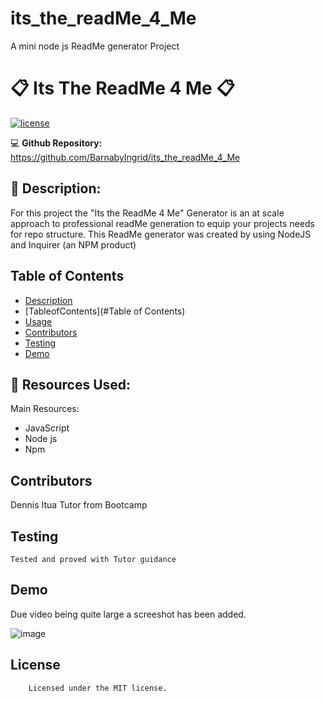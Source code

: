 # its_the_readMe_4_Me
A mini node js ReadMe generator Project
# :clipboard:  Its The ReadMe 4 Me  :clipboard: <br>

[![license](https://img.shields.io/badge/license-MIT-blue)](https://shields.io)


:computer: **Github Repository:** https://github.com/BarnabyIngrid/its_the_readMe_4_Me


## :wave: Description: 
<p> For this project the "Its the ReadMe 4 Me" Generator is an at scale approach to professional readMe generation to equip your projects 
needs for repo structure. This ReadMe generator was created by using NodeJS and Inquirer (an NPM product)

</p>
  
## Table of Contents
* [Description](#description)
* [TableofContents](#Table of Contents)
* [Usage](#usage)
* [Contributors](#contributors)
* [Testing](#testing)
* [Demo](#demo)


## :floppy_disk: Resources Used:
Main Resources:
- JavaScript
- Node js
- Npm

## Contributors
Dennis Itua Tutor from Bootcamp
## Testing
```
Tested and proved with Tutor guidance
```
## Demo
Due video being quite large a screeshot has been added.

![image](https://user-images.githubusercontent.com/119970657/229251337-847fb5dd-30a0-4b95-90d0-c956158fc35a.png)




## License

        Licensed under the MIT license.

